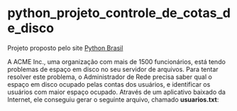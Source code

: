# python_projeto_controle_de_cotas_de_disco
Projeto proposto pelo site <a href="https://wiki.python.org.br/ListaDeExerciciosProjetos">Python Brasil</a>


<p> A ACME Inc., uma organização com mais de 1500 funcionários, está tendo problemas de espaço em disco no seu servidor de arquivos. Para tentar resolver este problema, o Administrador de Rede precisa saber qual o espaço em disco ocupado pelas contas dos usuários, e identificar os usuários com maior espaço ocupado. Através de um aplicativo baixado da Internet, ele conseguiu gerar o seguinte arquivo, chamado <b>usuarios.txt</b>: </p>

